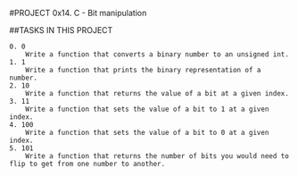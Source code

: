 #PROJECT 0x14. C - Bit manipulation

##TASKS IN THIS PROJECT

	0. 0 
		Write a function that converts a binary number to an unsigned int.
	1. 1 
		Write a function that prints the binary representation of a number.
	2. 10 
		Write a function that returns the value of a bit at a given index.
	3. 11 
		Write a function that sets the value of a bit to 1 at a given index.
	4. 100 
		Write a function that sets the value of a bit to 0 at a given index.
	5. 101 
		Write a function that returns the number of bits you would need to flip to get from one number to another.
